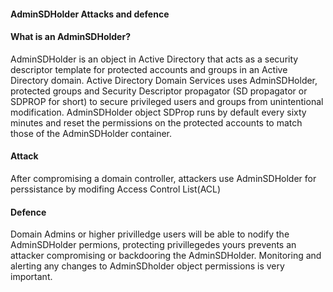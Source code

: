 ####  AdminSDHolder Attacks and defence

#### What is an AdminSDHolder?

AdminSDHolder is an object in Active Directory that acts as a security descriptor template for protected accounts and groups in an Active Directory domain.
Active Directory Domain Services uses AdminSDHolder, protected groups and Security Descriptor propagator (SD propagator or SDPROP for short) to secure privileged users and groups from unintentional modification. 
AdminSDHolder object SDProp runs by default every sixty minutes and reset the permissions on the protected accounts to match those of the AdminSDHolder container.

#### Attack

After compromising a domain controller, attackers use AdminSDHolder for perssistance by modifing Access Control List(ACL)


#### Defence

Domain Admins or higher privilledge users will be able to nodify the AdminSDHolder permions, protecting privillegedes yours prevents an attacker compromising or backdooring the AdminSDHolder. Monitoring and alerting any changes to AdminSDholder object permissions is very important. 
